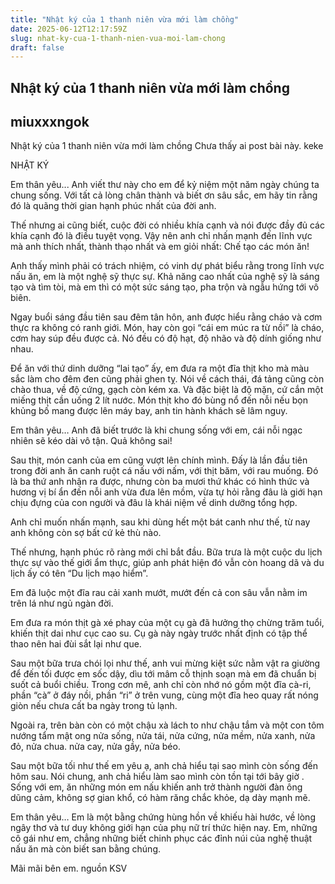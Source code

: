 ```yaml
---
title: "Nhật ký của 1 thanh niên vừa mới làm chồng"
date: 2025-06-12T12:17:59Z
slug: nhat-ky-cua-1-thanh-nien-vua-moi-lam-chong
draft: false
---
```


## Nhật ký của 1 thanh niên vừa mới làm chồng

## miuxxxngok

Nhật ký của 1 thanh niên vừa mới làm chồng
Chưa thấy ai post bài này. keke

NHẬT KÝ



Em thân yêu... Anh viết thư này cho em để kỷ niệm một năm ngày chúng ta chung sống. Với tất cả lòng chân thành và biết ơn sâu sắc, em hãy tin rằng đó là quãng thời gian hạnh phúc nhất của đời anh. 

Thế nhưng ai cũng biết, cuộc đời có nhiều khía cạnh và nói được đầy đủ các khía cạnh đó là điều tuyệt vọng. Vậy nên anh chỉ nhấn mạnh đến lĩnh vực mà anh thích nhất, thành thạo nhất và em giỏi nhất: Chế tạo các món ăn! 

Anh thấy mình phải có trách nhiệm, có vinh dự phát biểu rằng trong lĩnh vực nấu ăn, em là một nghệ sỹ thực sự. Khả năng cao nhất của nghệ sỹ là sáng tạo và tìm tòi, mà em thì có một sức sáng tạo, pha trộn và ngẫu hứng tới vô biên.

Ngay buổi sáng đầu tiên sau đêm tân hôn, anh được hiểu rằng cháo và cơm thực ra không có ranh giới. Món, hay còn gọi “cái em múc ra từ nồi” là cháo, cơm hay súp đều được cả. Nó đều có độ hạt, độ nhão và độ dính giống như nhau.

Để ăn với thứ dinh dưỡng “lai tạo” ấy, em đưa ra một đĩa thịt kho mà màu sắc làm cho đêm đen cũng phải ghen tỵ. Nói về cách thái, đá tảng cũng còn chào thua, về độ cứng, gạch còn kém xa. Và đặc biệt là độ mặn, cứ cắn một miếng thịt cần uống 2 lít nước. Món thịt kho đó bùng nổ đến nỗi nếu bọn khủng bố mang được lên máy bay, anh tin hành khách sẽ lâm nguy.

Em thân yêu…
Anh đã biết trước là khi chung sống với em, cái nỗi ngạc nhiên sẽ kéo dài vô tận. Quả không sai!

Sau thịt, món canh của em cũng vượt lên chính mình. Đấy là lần đầu tiên trong đời anh ăn canh ruột cá nấu với nấm, với thịt băm, với rau muống. Đó là ba thứ anh nhận ra được, nhưng còn ba mươi thứ khác có hình thức và hương vị bí ẩn đến nỗi anh vừa đưa lên mồm, vừa tự hỏi rằng đâu là giới hạn chịu đựng của con người và đâu là khái niệm về dinh dưỡng tổng hợp.

Anh chỉ muốn nhấn mạnh, sau khi dùng hết một bát canh như thế, từ nay anh không còn sợ bất cứ kẻ thù nào.

Thế nhưng, hạnh phúc rõ ràng mới chỉ bắt đầu. Bữa trưa là một cuộc du lịch thực sự vào thế giới ẩm thực, giúp anh phát hiện đó vẫn còn hoang dã và du lịch ấy có tên “Du lịch mạo hiểm”.

Em đã luộc một đĩa rau cải xanh mướt, mướt đến cả con sâu vẫn nằm im trên lá như ngủ ngàn đời.

Em đưa ra món thịt gà xé phay của một cụ gà đã hưởng thọ chừng trăm tuổi, khiến thịt dai như cục cao su. Cụ gà này ngày trước nhất định có tập thể thao nên hai đùi sắt lại như que.

Sau một bữa trưa chói lọi như thế, anh vui mừng kiệt sức nằm vật ra giường để đến tối được em sốc dậy, dìu tới mâm cỗ thịnh soạn mà em đã chuẩn bị suốt cả buổi chiều.
Trong cơn mê, anh chỉ còn nhớ nó gồm một đĩa cà-ri, phần “cà” ở đáy nồi, phần “ri” ở trên vung, cùng một đĩa heo quay rất nóng giòn nếu chưa cất ba ngày trong tủ lạnh.

Ngoài ra, trên bàn còn có một chậu xà lách to như chậu tắm và một con tôm nướng tẩm mật ong nửa sống, nửa tái, nửa cứng, nửa mềm, nửa xanh, nửa đỏ, nửa chua. nửa cay, nửa gầy, nửa béo.

Sau một bữa tối như thế em yêu ạ, anh chả hiểu tại sao mình còn sống đến hôm sau. Nói chung, anh chả hiểu làm sao mình còn tồn tại tới bây giờ
.
Sống với em, ăn những món em nấu khiến anh trở thành người đàn ông dũng cảm, không sợ gian khổ, có hàm răng chắc khỏe, dạ dày mạnh mẽ.

Em thân yêu…
Em là một bằng chứng hùng hồn về khiếu hài hước, về lòng ngây thơ và tư duy không giới hạn của phụ nữ trí thức hiện nay.
Em, những cô gái như em, chẳng những biết chinh phục các đỉnh núi của nghệ thuật nấu ăn mà còn biết san bằng chúng.

Mãi mãi bên em.
nguồn KSV